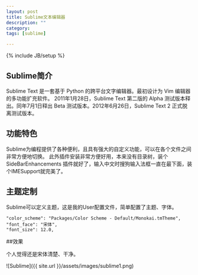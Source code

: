 ```yaml
---
layout: post
title: Sublime文本编辑器
description: ""
category:
tags: [sublime]

---
```

{% include JB/setup %}


## Sublime简介

Sublime Text 是一套基于 Python 的跨平台文字编辑器。最初设计为 Vim 编辑器的多功能扩充软件。
2011年1月28日，Sublime Text 第二版的 Alpha 测试版本释出。同年7月1日释出 Beta 测试版本。2012年6月26日，Sublime Text 2 正式脱离测试版本。

<!--break-->
## 功能特色

Sublime为编程提供了各种便利，且具有强大的自定义功能，可以在各个文件之间非常方便地切换。
此外插件安装非常方便好用，本来没有目录树，装个SideBarEnhancements 插件就好了，输入中文时搜狗输入法框一直在最下面，装个IMESupport就完美了。


## 主题定制

Sublime可以定义主题，这是我的User配置文件，简单配置了主题、字体。

	"color_scheme": "Packages/Color Scheme - Default/Monokai.tmTheme",
	"font_face": "宋体",
	"font_size": 12.0,




##效果

个人觉得还是宋体清楚、干净。

![Sublime]({{ site.url }}/assets/images/sublime1.png)